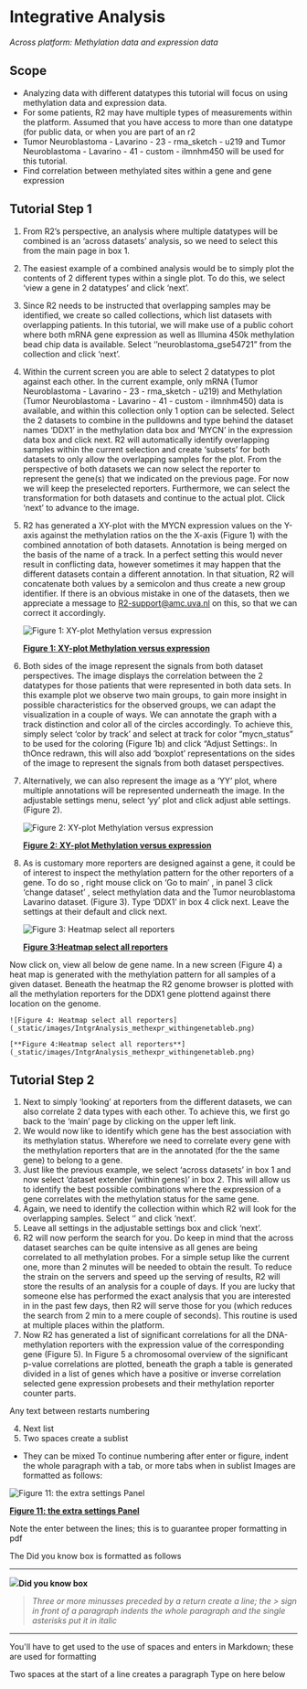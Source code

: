 
<a id="integrative_analysis_methylation"> </a>


Integrative Analysis
===========================================

*Across platform: Methylation data and expression data*


Scope
-----

- Analyzing data with different datatypes this tutorial will focus on using methylation data and expression data.
- For some patients, R2 may have multiple types of measurements within the platform. Assumed  that you have access to more than one datatype (for public data, or when you are part of an r2 
- Tumor Neuroblastoma - Lavarino - 23 - rma_sketch - u219 and Tumor Neuroblastoma - Lavarino - 41 - custom - ilmnhm450 will be used for this tutorial.
- Find correlation between methylated sites within a gene and gene expression



Tutorial Step 1
-----

1.	From R2’s perspective, an analysis where multiple datatypes will be combined is an ‘across datasets’ analysis, so we need to select this from the main page in box 1.
2.	The easiest example of a combined analysis would be to simply plot the contents of 2 different types within a single plot. To do this, we select ‘view a gene in 2 datatypes’ and click ‘next’.
3.	Since R2 needs to be instructed that overlapping samples may be identified, we create so called collections, which list datasets with overlapping patients. In this tutorial, we will make use of a public cohort where both mRNA gene expression as well as Illumina 450k methylation bead chip data is available.  Select ‘’neuroblastoma_gse54721” from the collection and click ‘next’.
4.	Within the current screen you are able to select 2 datatypes to plot against each other. In the current example, only mRNA (Tumor Neuroblastoma - Lavarino - 23 - rma_sketch - u219) and Methylation (Tumor Neuroblastoma - Lavarino - 41 - custom - ilmnhm450) data is available, and within this collection only 1 option can be selected. Select the 2 datasets to combine in the pulldowns and type behind the dataset names   ‘DDX1’ in the methylation data box and ‘MYCN’ in the expression data box and click next. R2 will automatically identify overlapping samples within the current selection and create ‘subsets’ for both datasets to only allow the overlapping samples for the plot.   From the perspective of both datasets we can now select the reporter to represent the gene(s) that we indicated on the previous page.  For now we will keep the preselected reporters. Furthermore, we can select the transformation for both datasets and continue to the actual plot. Click ‘next’ to advance to the image.
5.	R2 has generated  a XY-plot with the MYCN expression values on the Y-axis against  the methylation ratios on the the X-axis (Figure 1) with the combined annotation of both datasets. Annotation is being merged on the basis of the name of a track. In a perfect setting this would never result in conflicting data, however sometimes it may happen that the different datasets contain a different annotation. In that situation, R2 will concatenate both values by a semicolon and thus create a new group identifier. If there is an obvious mistake in one of the datasets, then we appreciate a message to R2-support@amc.uva.nl on this, so that we can correct it accordingly.

	![Figure 1: XY-plot Methylation versus expression](_static/images/IntgrAnalysis_methexpr_viewagene.png)

	[**Figure 1: XY-plot Methylation versus expression**](_static/images/IntgrAnalysis_methexpr_viewagene.png)

6.	Both sides of the image represent the signals from both dataset perspectives. The image displays the correlation between the 2 datatypes for those patients that were represented in both data sets.  In this example plot we  observe two main groups,  to gain more insight in  possible characteristics for the observed groups, we can adapt the visualization in a couple of ways.  We can annotate the graph with a track distinction and color all of the circles accordingly.  To achieve this, simply select ‘color by track’ and select  at track for color  “mycn_status”   to be used for the coloring (Figure 1b) and click “Adjust Settings:.  In thOnce redrawn, this will also add ‘boxplot’ representations on the sides of the  image to represent the signals from both dataset perspectives.
7.	Alternatively, we can also represent the image as a ‘YY’ plot, where multiple annotations will be represented underneath the image.  In the adjustable settings menu, select ‘yy’ plot and click adjust able settings. (Figure 2).

	![Figure 2: XY-plot Methylation versus expression](_static/images/IntgrAnalysis_methexpr_YY.png)

	[**Figure 2: XY-plot Methylation versus expression**](_static/images/IntgrAnalysis_methexpr_YY.png)

8.	As is customary more reporters are designed against a gene, it could be of interest to inspect the methylation pattern for the other reporters of a gene. To do so , right mouse click on  ‘Go to main’  ,  in panel  3 click ‘change dataset’ , select methylation data  and the Tumor neuroblastoma  Lavarino dataset.  (Figure 3). Type ‘DDX1’ in box 4 click next. Leave the settings at their default and click next. 

	![Figure 3: Heatmap select all reporters](_static/images/IntgrAnalysis_methexpr_heatmapa.png)
	
	[**Figure 3:Heatmap select all reporters**](_static/images/IntgrAnalysis_methexpr_heatmapa.png)

Now click on, view  all below de gene name. In a new screen (Figure 4) a heat map is generated with the methylation pattern for all samples of a given dataset. Beneath the heatmap the R2 genome browser is plotted with all the methylation reporters for the DDX1 gene plottend against there location on the genome.

	![Figure 4: Heatmap select all reporters](_static/images/IntgrAnalysis_methexpr_withingenetableb.png)

	[**Figure 4:Heatmap select all reporters**](_static/images/IntgrAnalysis_methexpr_withingenetableb.png)


## Tutorial Step 2

1.	Next to simply ‘looking’ at reporters from the different datasets, we can also correlate 2 data types with each other. To achieve this, we first go back to the ‘main’ page by clicking on the upper left link.
2.	We would now like to identify which gene has the best association with its methylation status. Wherefore we need to correlate every gene with the methylation reporters that are in the annotated (for the the same gene) to belong to a gene.
3.	Just like the previous example, we select ‘across datasets’ in box 1 and now select ‘dataset extender (within genes)’ in box 2. This will allow us to identify the best possible combinations where the expression of a gene correlates with the methylation status for the same gene.
4.	Again, we need to identify the collection within which R2 will look for the overlapping samples. Select ‘’ and click ‘next’.
5.	Leave all settings in the adjustable settings box and click ‘next’.
6.	R2 will now perform the search for you. Do keep in mind that the across dataset searches can be quite intensive as all genes are being correlated to all methylation probes. For a simple setup like the current one, more than 2 minutes will be needed to obtain the result. To reduce the strain on the servers and speed up the serving of results, R2 will store the results of an analysis for a couple of days. If you are lucky that someone else has performed the exact analysis that you are interested in in the past few days, then R2 will serve those for you (which reduces the search from 2 min to a mere couple of seconds). This routine is used at multiple places within the platform.
7.	Now R2 has generated a list of significant correlations for all the DNA-methylation reporters with the expression value of the corresponding gene (Figure 5). In Figure 5 a chromosomal overview of the significant p-value correlations are plotted,  beneath the graph a table is generated divided  in a list of genes which  have a positive or inverse correlation selected gene expression probesets and their methylation reporter counter parts. 





Any text between restarts numbering

4.  Next list
  1. Two spaces create a sublist
  *  They can be mixed
	To continue numbering after enter or figure, indent the whole paragraph with a tab, or more tabs when in sublist
Images are formatted as follows:

![Figure 11: the extra settings Panel](_static/images/OneGene_Adapting.png)

[**Figure 11: the extra settings Panel**](_static/images/OneGene_Adapting.png)

Note the enter between the lines; this is to guarantee proper formatting in pdf

The Did you know box is formatted as follows

---------
  ![](_static/images/R2d2_logo.png)**Did you know box**


> *Three or more minusses preceded by a return create a line; the > sign in front of a paragraph indents the whole paragraph and the single asterisks put it in italic*

---------

You'll have to get used to the use of spaces and enters in Markdown; these are used for formatting


  Two spaces at the start of a line creates a paragraph
Type on here below  


  







